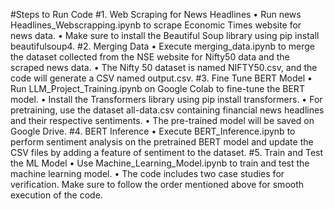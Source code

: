 #Steps to Run Code
#1. Web Scraping for News Headlines
•	Run news Headlines_Webscrapping.ipynb to scrape Economic Times website for news data.
•	Make sure to install the Beautiful Soup library using pip install beautifulsoup4.
#2. Merging Data
•	Execute merging_data.ipynb to merge the dataset collected from the NSE website for Nifty50 data and the scraped news data.
•	The Nifty 50 dataset is named NIFTY50.csv, and the code will generate a CSV named output.csv.
#3. Fine Tune BERT Model
•	Run LLM_Project_Training.ipynb on Google Colab to fine-tune the BERT model.
•	Install the Transformers library using pip install transformers.
•	For pretraining, use the dataset all-data.csv containing financial news headlines and their respective sentiments.
•	The pre-trained model will be saved on Google Drive.
#4. BERT Inference
•	Execute BERT_Inference.ipynb to perform sentiment analysis on the pretrained BERT model and update the CSV files by adding a feature of sentiment to the dataset.
#5. Train and Test the ML Model
•	Use Machine_Learning_Model.ipynb to train and test the machine learning model.
•	The code includes two case studies for verification.
Make sure to follow the order mentioned above for smooth execution of the code.
